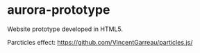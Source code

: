 # aurora-prototype
Website prototype developed in HTML5.

Parcticles effect: https://github.com/VincentGarreau/particles.js/
